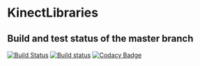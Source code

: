 # KinectLibraries

## Build and test status of the master branch
[![Build Status](https://travis-ci.com/ALEXJAZZ008008/KinectLibraries.svg?branch=master)](https://travis-ci.com/ALEXJAZZ008008/KinectLibraries)   [![Build status](https://ci.appveyor.com/api/projects/status/r6m8oca23go2qe1w?svg=true)](https://ci.appveyor.com/project/NikEfth/kinectlibraries)   [![Codacy Badge](https://api.codacy.com/project/badge/Grade/ddbf026f37c5438fb7137c1fae97af6c)](https://www.codacy.com/app/nikos.efthimiou/KinectLibraries?utm_source=github.com&amp;utm_medium=referral&amp;utm_content=ALEXJAZZ008008/KinectLibraries&amp;utm_campaign=Badge_Grade)
